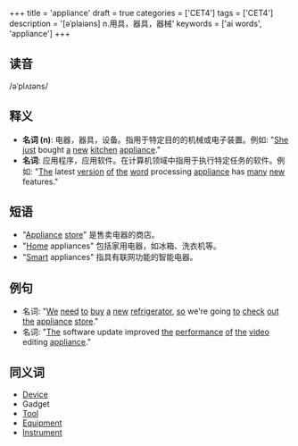+++
title = 'appliance'
draft = true
categories = ['CET4']
tags = ['CET4']
description = '[əˈplaiəns] n.用具，器具，器械'
keywords = ['ai words', 'appliance']
+++

## 读音
/əˈplʌɪəns/

## 释义
- **名词 (n)**: 电器，器具，设备。指用于特定目的的机械或电子装置。例如: "[She](/zh/post/she/) [just](/zh/post/just/) bought [a](/zh/post/a/) [new](/zh/post/new/) [kitchen](/zh/post/kitchen/) [appliance](/zh/post/appliance/)."
- **名词**: 应用程序，应用软件。在计算机领域中指用于执行特定任务的软件。例如: "[The](/zh/post/the/) latest [version](/zh/post/version/) [of](/zh/post/of/) [the](/zh/post/the/) [word](/zh/post/word/) processing [appliance](/zh/post/appliance/) has [many](/zh/post/many/) [new](/zh/post/new/) features."

## 短语
- "[Appliance](/zh/post/appliance/) [store](/zh/post/store/)" 是售卖电器的商店。
- "[Home](/zh/post/home/) appliances" 包括家用电器，如冰箱、洗衣机等。
- "[Smart](/zh/post/smart/) appliances" 指具有联网功能的智能电器。

## 例句
- 名词: "[We](/zh/post/we/) [need](/zh/post/need/) [to](/zh/post/to/) [buy](/zh/post/buy/) [a](/zh/post/a/) [new](/zh/post/new/) [refrigerator](/zh/post/refrigerator/), [so](/zh/post/so/) we're going [to](/zh/post/to/) [check](/zh/post/check/) [out](/zh/post/out/) [the](/zh/post/the/) [appliance](/zh/post/appliance/) [store](/zh/post/store/)."
- 名词: "[The](/zh/post/the/) software update improved [the](/zh/post/the/) [performance](/zh/post/performance/) [of](/zh/post/of/) [the](/zh/post/the/) [video](/zh/post/video/) editing [appliance](/zh/post/appliance/)."

## 同义词
- [Device](/zh/post/device/)
- Gadget
- [Tool](/zh/post/tool/)
- [Equipment](/zh/post/equipment/)
- [Instrument](/zh/post/instrument/)
